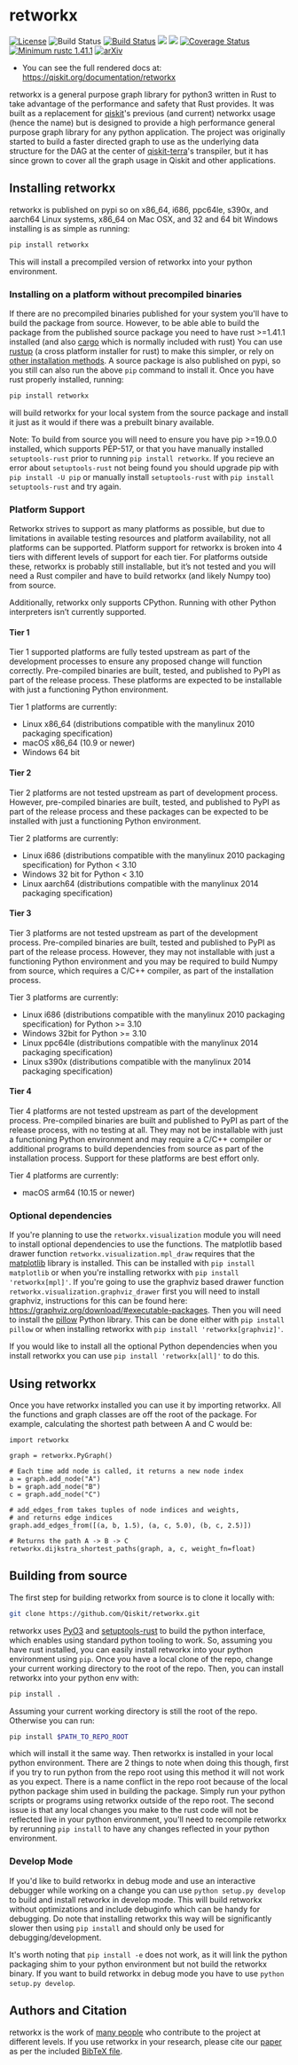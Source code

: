 # retworkx

[![License](https://img.shields.io/github/license/Qiskit/retworkx.svg?style=popout-square)](https://opensource.org/licenses/Apache-2.0)
![Build Status](https://github.com/Qiskit/retworkx/actions/workflows/main.yml/badge.svg?branch=main)
[![Build Status](https://img.shields.io/travis/com/Qiskit/retworkx/main.svg?style=popout-square)](https://travis-ci.com/Qiskit/retworkx)
[![](https://img.shields.io/github/release/Qiskit/retworkx.svg?style=popout-square)](https://github.com/Qiskit/retworkx/releases)
[![](https://img.shields.io/pypi/dm/retworkx.svg?style=popout-square)](https://pypi.org/project/retworkx/)
[![Coverage Status](https://coveralls.io/repos/github/Qiskit/retworkx/badge.svg?branch=main)](https://coveralls.io/github/Qiskit/retworkx?branch=main)
[![Minimum rustc 1.41.1](https://img.shields.io/badge/rustc-1.41.1+-blue.svg)](https://rust-lang.github.io/rfcs/2495-min-rust-version.html)
[![arXiv](https://img.shields.io/badge/arXiv-2110.15221-b31b1b.svg)](https://arxiv.org/abs/2110.15221)

  - You can see the full rendered docs at:
    <https://qiskit.org/documentation/retworkx>

retworkx is a general purpose graph library for python3 written in Rust to
take advantage of the performance and safety that Rust provides. It was built
as a replacement for [qiskit](https://qiskit.org/)'s previous (and current)
networkx usage (hence the name) but is designed to provide a high
performance general purpose graph library for any python application. The
project was originally started to build a faster directed graph to use as the
underlying data structure for the DAG at the center of
[qiskit-terra](https://github.com/Qiskit/qiskit-terra/)'s transpiler, but it
has since grown to cover all the graph usage in Qiskit and other applications.

## Installing retworkx

retworkx is published on pypi so on x86\_64, i686, ppc64le, s390x, and
aarch64 Linux systems, x86\_64 on Mac OSX, and 32 and 64 bit Windows
installing is as simple as running:

```bash
pip install retworkx
```

This will install a precompiled version of retworkx into your python
environment.

### Installing on a platform without precompiled binaries

If there are no precompiled binaries published for your system you'll have to
build the package from source. However, to be able able to build the package
from the published source package you need to have rust >=1.41.1 installed (and
also [cargo](https://doc.rust-lang.org/cargo/) which is normally included with
rust) You can use [rustup](https://rustup.rs/) (a cross platform installer for
rust) to make this simpler, or rely on
[other installation methods](https://forge.rust-lang.org/infra/other-installation-methods.html).
A source package is also published on pypi, so you still can also run the above
`pip` command to install it. Once you have rust properly installed, running:

```bash
pip install retworkx
```

will build retworkx for your local system from the source package and install
it just as it would if there was a prebuilt binary available.

Note: To build from source you will need to ensure you have pip >=19.0.0
installed, which supports PEP-517, or that you have manually installed
`setuptools-rust` prior to running `pip install retworkx`. If you recieve an
error about `setuptools-rust` not being found you should upgrade pip with
`pip install -U pip` or manually install `setuptools-rust` with
`pip install setuptools-rust` and try again.

### Platform Support

Retworkx strives to support as many platforms as possible, but due to
limitations in available testing resources and platform availability, not all
platforms can be supported. Platform support for retworkx is broken into 4
tiers with different levels of support for each tier. For platforms outside
these, retworkx is probably still installable, but it’s not tested and you will
need a Rust compiler and have to build retworkx (and likely Numpy too) from
source.

Additionally, retworkx only supports CPython. Running with other Python
interpreters isn’t currently supported.

#### Tier 1

Tier 1 supported platforms are fully tested upstream as part of the development
processes to ensure any proposed change will function correctly. Pre-compiled
binaries are built, tested, and published to PyPI as part of the release
process. These platforms are expected to be installable with just a functioning
Python environment.

Tier 1 platforms are currently:

- Linux x86_64 (distributions compatible with the manylinux 2010 packaging
  specification)
- macOS x86_64 (10.9 or newer)
- Windows 64 bit


#### Tier 2

Tier 2 platforms are not tested upstream as part of development process.
However, pre-compiled binaries are built, tested, and published to PyPI as part
of the release process and these packages can be expected to be installed with
just a functioning Python environment.

Tier 2 platforms are currently:

- Linux i686 (distributions compatible with the manylinux 2010 packaging
  specification) for Python < 3.10
- Windows 32 bit for Python < 3.10
- Linux aarch64 (distributions compatible with the manylinux 2014 packaging
  specification)

#### Tier 3

Tier 3 platforms are not tested upstream as part of the development process.
Pre-compiled binaries are built, tested and published to PyPI as
part of the release process. However, they may not installable with just a
functioning Python environment and you may be required to build Numpy from
source, which requires a C/C++ compiler, as part of the installation process.

Tier 3 platforms are currently:

- Linux i686 (distributions compatible with the manylinux 2010 packaging
  specification) for Python >= 3.10
- Windows 32bit for Python >= 3.10
- Linux ppc64le (distributions compatible with the manylinux 2014 packaging
  specification)
- Linux s390x (distributions compatible with the manylinux 2014 packaging
  specification)

#### Tier 4

Tier 4 platforms are not tested upstream as part of the development process.
Pre-compiled binaries are built and published to PyPI as part of the release
process, with no testing at all. They may not be installable with just a
functioning Python environment and may require a C/C++ compiler or additional
programs to build dependencies from source as part of the installation process.
Support for these platforms are best effort only.

Tier 4 platforms are currently:

- macOS arm64 (10.15 or newer)

### Optional dependencies

If you're planning to use the `retworkx.visualization` module you will need to
install optional dependencies to use the functions. The matplotlib based drawer
function `retworkx.visualization.mpl_draw` requires that the
[matplotlib](https://matplotlib.org/) library is installed. This can be
installed with `pip install matplotlib` or when you're installing retworkx with
`pip install 'retworkx[mpl]'`. If you're going to use the graphviz based drawer
function `retworkx.visualization.graphviz_drawer` first you will need to install
graphviz, instructions for this can be found here:
https://graphviz.org/download/#executable-packages. Then you
will need to install the [pillow](https://python-pillow.org/) Python library.
This can be done either with `pip install pillow` or when installing retworkx
with `pip install 'retworkx[graphviz]'`.

If you would like to install all the optional Python dependencies when you
install retworkx you can use `pip install 'retworkx[all]'` to do this.

## Using retworkx

Once you have retworkx installed you can use it by importing retworkx.
All the functions and graph classes are off the root of the package.
For example, calculating the shortest path between A and C would be:

```python3
import retworkx

graph = retworkx.PyGraph()

# Each time add node is called, it returns a new node index
a = graph.add_node("A")
b = graph.add_node("B")
c = graph.add_node("C")

# add_edges_from takes tuples of node indices and weights,
# and returns edge indices
graph.add_edges_from([(a, b, 1.5), (a, c, 5.0), (b, c, 2.5)])

# Returns the path A -> B -> C
retworkx.dijkstra_shortest_paths(graph, a, c, weight_fn=float)
```

## Building from source

The first step for building retworkx from source is to clone it locally
with:

```bash
git clone https://github.com/Qiskit/retworkx.git
```

retworkx uses [PyO3](https://github.com/pyo3/pyo3) and
[setuptools-rust](https://github.com/PyO3/setuptools-rust) to build the
python interface, which enables using standard python tooling to work. So,
assuming you have rust installed, you can easily install retworkx into your
python environment using `pip`. Once you have a local clone of the repo, change
your current working directory to the root of the repo. Then, you can install
retworkx into your python env with:

```bash
pip install .
```

Assuming your current working directory is still the root of the repo.
Otherwise you can run:

```bash
pip install $PATH_TO_REPO_ROOT
```

which will install it the same way. Then retworkx is installed in your
local python environment. There are 2 things to note when doing this
though, first if you try to run python from the repo root using this
method it will not work as you expect. There is a name conflict in the
repo root because of the local python package shim used in building the
package. Simply run your python scripts or programs using retworkx
outside of the repo root. The second issue is that any local changes you
make to the rust code will not be reflected live in your python environment,
you'll need to recompile retworkx by rerunning `pip install` to have any
changes reflected in your python environment.

### Develop Mode

If you'd like to build retworkx in debug mode and use an interactive debugger
while working on a change you can use `python setup.py develop` to build
and install retworkx in develop mode. This will build retworkx without
optimizations and include debuginfo which can be handy for debugging. Do note
that installing retworkx this way will be significantly slower then using
`pip install` and should only be used for debugging/development.

It's worth noting that `pip install -e` does not work, as it will link the python
packaging shim to your python environment but not build the retworkx binary. If
you want to build retworkx in debug mode you have to use
`python setup.py develop`.

## Authors and Citation

retworkx is the work of [many people](https://github.com/Qiskit/retworkx/graphs/contributors) who contribute 
to the project at different levels. If you use retworkx in your research, please cite our 
[paper](https://arxiv.org/abs/2110.15221) as per the included [BibTeX file](CITATION.bib).

